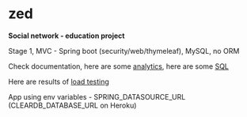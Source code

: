 # zed
**Social network - education project**

Stage 1, MVC - Spring boot (security/web/thymeleaf), MySQL, no ORM

Check documentation,
here are some [analytics](doc/analytics.txt),
here are some [SQL](doc/sql.txt)

Here are results of [load testing](loadtesting/loadtests.md)

App using env variables - SPRING_DATASOURCE_URL (CLEARDB_DATABASE_URL on Heroku)
